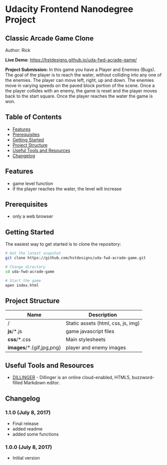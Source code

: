 # Udacity Frontend Nanodegree Project
## Classic Arcade Game Clone
Author: Rick

**Live Demo**: https://hstdesigns.github.io/uda-fwd-acrade-game/

**Project Submission:**
In this game you have a Player and Enemies (Bugs). The goal of the player is to reach the water, without colliding into any one of the enemies. The player can move left, right, up and down. The enemies move in varying speeds on the paved block portion of the scene. Once a the player collides with an enemy, the game is reset and the player moves back to the start square. Once the player reaches the water the game is won.

## Table of Contents
- [Features](#features)
- [Prerequisites](#prerequisites)
- [Getting Started](#getting-started)
- [Project Structure](#project-structure)
- [Useful Tools and Resources](#useful-tools-and-resources)
- [Changelog](#changelog)

## Features
- game level function
- if the player reaches the water, the level will increase

## Prerequisites
- only a web browser

## Getting Started
The easiest way to get started is to clone the repository:

```bash
# Get the latest snapshot
git clone https://github.com/hstdesigns/uda-fwd-acrade-game.git

# Change directory
cd uda-fwd-acrade-game

# Start the game
open index.html
```

## Project Structure
| Name                                  | Description                                                   |
| ------------------------------------- | ------------------------------------------------------------- |
| /                                     | Static assets (html, css, js, img)                            |
| **js**/*.js                           | game javascript files                                         |
| **css**/*.css                         | Main stylesheets                                              |
| **images**/*.{gif,jpg,png}            | player and enemy images                                       |

## Useful Tools and Resources
- [DILLINGER](http://dillinger.io/) - Dillinger is an online cloud-enabled, HTML5, buzzword-filled Markdown editor.

## Changelog

### 1.1.0 (July 8, 2017)
- Final release
- added readme
- added some functions

### 1.0.0 (July 8, 2017)
- Initial version
